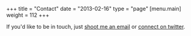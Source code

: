 +++
title = "Contact"
date = "2013-02-16"
type = "page"
 [menu.main] 
 weight = 112
+++

If you'd like to be in touch, just [shoot me an email](mailto:contact@chrismeserole.com) or [connect on twitter](https://twitter.com/chrismeserole).
